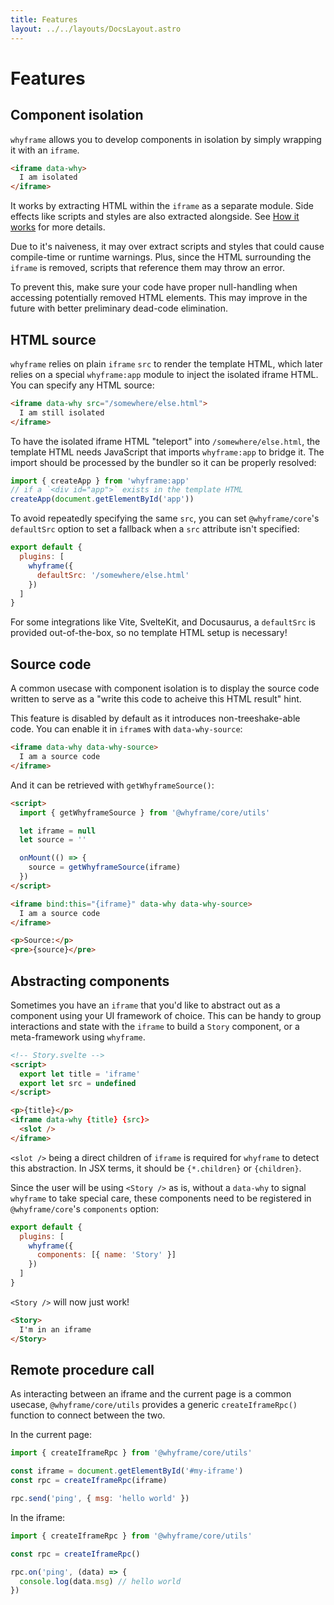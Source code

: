 ```yaml
---
title: Features
layout: ../../layouts/DocsLayout.astro
---
```


# Features

## Component isolation

`whyframe` allows you to develop components in isolation by simply wrapping it with an `iframe`.

<!-- prettier-ignore -->
```html
<iframe data-why>
  I am isolated
</iframe>
```

It works by extracting HTML within the `iframe` as a separate module. Side effects like scripts and styles are also extracted alongside. See [How it works](/docs/how-it-works) for more details.

Due to it's naiveness, it may over extract scripts and styles that could cause compile-time or runtime warnings. Plus, since the HTML surrounding the `iframe` is removed, scripts that reference them may throw an error.

To prevent this, make sure your code have proper null-handling when accessing potentially removed HTML elements. This may improve in the future with better preliminary dead-code elimination.

## HTML source

`whyframe` relies on plain `iframe` `src` to render the template HTML, which later relies on a special `whyframe:app` module to inject the isolated iframe HTML. You can specify any HTML source:

<!-- prettier-ignore -->
```html
<iframe data-why src="/somewhere/else.html">
  I am still isolated
</iframe>
```

To have the isolated iframe HTML "teleport" into `/somewhere/else.html`, the template HTML needs JavaScript that imports `whyframe:app` to bridge it. The import should be processed by the bundler so it can be properly resolved:

```js
import { createApp } from 'whyframe:app'
// if a `<div id="app">` exists in the template HTML
createApp(document.getElementById('app'))
```

To avoid repeatedly specifying the same `src`, you can set `@whyframe/core`'s `defaultSrc` option to set a fallback when a `src` attribute isn't specified:

```js
export default {
  plugins: [
    whyframe({
      defaultSrc: '/somewhere/else.html'
    })
  ]
}
```

For some integrations like Vite, SvelteKit, and Docusaurus, a `defaultSrc` is provided out-of-the-box, so no template HTML setup is necessary!

## Source code

A common usecase with component isolation is to display the source code written to serve as a "write this code to acheive this HTML result" hint.

This feature is disabled by default as it introduces non-treeshake-able code. You can enable it in `iframe`s with `data-why-source`:

<!-- prettier-ignore -->
```html
<iframe data-why data-why-source>
  I am a source code
</iframe>
```

And it can be retrieved with `getWhyframeSource()`:

```html
<script>
  import { getWhyframeSource } from '@whyframe/core/utils'

  let iframe = null
  let source = ''

  onMount(() => {
    source = getWhyframeSource(iframe)
  })
</script>

<iframe bind:this="{iframe}" data-why data-why-source>
  I am a source code
</iframe>

<p>Source:</p>
<pre>{source}</pre>
```

## Abstracting components

Sometimes you have an `iframe` that you'd like to abstract out as a component using your UI framework of choice. This can be handy to group interactions and state with the `iframe` to build a `Story` component, or a meta-framework using `whyframe`.

```html
<!-- Story.svelte -->
<script>
  export let title = 'iframe'
  export let src = undefined
</script>

<p>{title}</p>
<iframe data-why {title} {src}>
  <slot />
</iframe>
```

`<slot />` being a direct children of `iframe` is required for `whyframe` to detect this abstraction. In JSX terms, it should be `{*.children}` or `{children}`.

Since the user will be using `<Story />` as is, without a `data-why` to signal `whyframe` to take special care, these components need to be registered in `@whyframe/core`'s `components` option:

```js
export default {
  plugins: [
    whyframe({
      components: [{ name: 'Story' }]
    })
  ]
}
```

`<Story />` will now just work!

<!-- prettier-ignore -->
```html
<Story>
  I'm in an iframe
</Story>
```

## Remote procedure call

As interacting between an iframe and the current page is a common usecase, `@whyframe/core/utils` provides a generic `createIframeRpc()` function to connect between the two.

In the current page:

```js
import { createIframeRpc } from '@whyframe/core/utils'

const iframe = document.getElementById('#my-iframe')
const rpc = createIframeRpc(iframe)

rpc.send('ping', { msg: 'hello world' })
```

In the iframe:

```js
import { createIframeRpc } from '@whyframe/core/utils'

const rpc = createIframeRpc()

rpc.on('ping', (data) => {
  console.log(data.msg) // hello world
})
```
